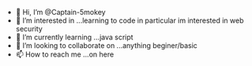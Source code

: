 - 👋 Hi, I’m @Captain-5mokey
- 👀 I’m interested in ...learning to code in particular im interested in web security
- 🌱 I’m currently learning ...java script 
- 💞️ I’m looking to collaborate on ...anything beginer/basic
- 📫 How to reach me ...on here

<!---
Captain-5mokey/Captain-5mokey is a ✨ special ✨ repository because its `README.md` (this file) appears on your GitHub profile.
You can click the Preview link to take a look at your changes.
--->
